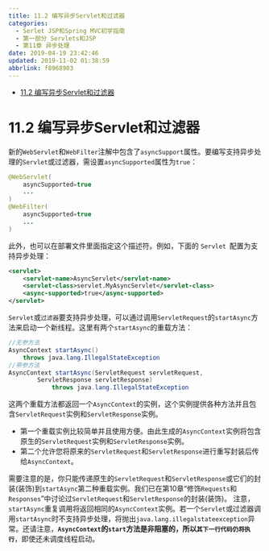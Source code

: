 ```yaml
---
title: 11.2 编写异步Servlet和过滤器
categories: 
  - Serlet JSP和Spring MVC初学指南
  - 第一部分 Servlets和JSP
  - 第11章 异步处理
date: 2019-04-19 23:42:46
updated: 2019-11-02 01:38:59
abbrlink: f8968903
---
```

- [11.2 编写异步Servlet和过滤器](/ReadingNotes/f8968903/#11-2-编写异步Servlet和过滤器)

<!--more-->
<script src="https://cdn.bootcss.com/jquery/3.4.0/jquery.slim.min.js"></script>
<script>$(document).ready(function () {$(".post-body > ul:nth-child(1)").hide();});</script>

<!--end-->
# 11.2 编写异步Servlet和过滤器 #
新的`WebServlet`和`WebFilter`注解中包含了`asyncSupport`属性。要编写支持异步处理的`Servlet`或过滤器，需设置`asyncSupported`属性为`true`：
```java
@WebServlet(
    asyncSupported=true
    ...
)
@WebFilter(
    asyncSupported=true
    ...
)
```
此外，也可以在部署文件里面指定这个描述符。例如，下面的 `Servlet `配置为支持异步处理：
```xml
<servlet>
    <servlet-name>AsyncServlet</servlet-name>
    <servlet-class>servlet.MyAsyncServlet</servlet-class>
    <async-supported>true</async-supported>
</servlet>
```
`Servlet`或`过滤器`要支持异步处理，可以通过调用`ServletRequest`的`startAsync`方法来启动一个新线程。这里有两个`startAsync`的重载方法：
```java
//无参方法
AsyncContext startAsync() 
    throws java.lang.IllegalStateException
//带参方法
AsyncContext startAsync(ServletRequest servletRequest,
        ServletResponse servletResponse)
            throws java.lang.IllegalStateException
```
这两个重载方法都返回一个`AsyncContext`的实例，这个实例提供各种方法并且包含`ServletRequest`实例和`ServletResponse`实例。
- 第一个重载实例比较简单并且使用方便。由此生成的`AsyncContext`实例将包含原生的`ServletRequest`实例和`ServletResponse`实例。
- 第二个允许您将原来的`ServletRequest`和`ServletResponse`进行重写封装后传给`AsyncContext`。

需要注意的是，你只能传递原生的`ServletRequest`和`ServletResponse`或它们的封装(装饰)到`startAsync`第二种重载实例。我们已在第10章“修饰`Requests`和`Responses`”中讨论过`ServletRequest`和`ServletResponse`的封装(装饰)。
注意，`startAsync`重复调用将返回相同的`AsyncContext`实例。若一个`Servlet`或过滤器调用`startAsync`时不支持异步处理，将抛出`java.lang.illegalstateexception`异常。还请注意，**`AsyncContext`的`start`方法是非阻塞的，所以`其下一行代码仍将执行`**，即使还未调度线程启动。


